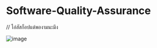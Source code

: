 # Software-Quality-Assurance
// ไอ่สัสก็อปแต่พองามนะมึง

![image](https://share.icloud.com/photos/060mcd_ZMDEbCxye828Xj4fFw.png)
